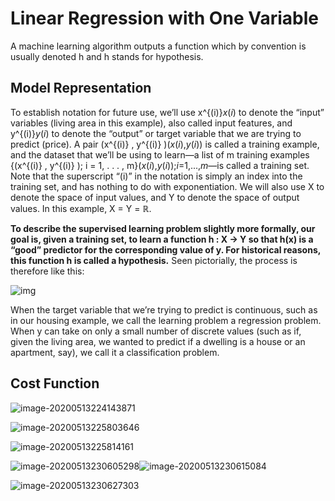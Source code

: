 # Linear Regression with One Variable

A machine learning algorithm outputs a function which by convention is usually denoted h and h stands for  hypothesis.

## Model Representation

To establish notation for future use, we’ll use x^{(i)}*x*(*i*) to denote the “input” variables (living area in this example), also called input features, and y^{(i)}*y*(*i*) to denote the “output” or target variable that we are trying to predict (price). A pair (x^{(i)} , y^{(i)} )(*x*(*i*),*y*(*i*)) is called a training example, and the dataset that we’ll be using to learn—a list of m training examples {(x^{(i)} , y^{(i)} ); i = 1, . . . , m}(*x*(*i*),*y*(*i*));*i*=1,...,*m*—is called a training set. Note that the superscript “(i)” in the notation is simply an index into the training set, and has nothing to do with exponentiation. We will also use X to denote the space of input values, and Y to denote the space of output values. In this example, X = Y = ℝ.

**To describe the supervised learning problem slightly more formally, our goal is, given a training set, to learn a function h : X → Y so that h(x) is a “good” predictor for the corresponding value of y. For historical reasons, this function h is called a hypothesis.** Seen pictorially, the process is therefore like this:

![img](https://d3c33hcgiwev3.cloudfront.net/imageAssetProxy.v1/H6qTdZmYEeaagxL7xdFKxA_2f0f671110e8f7446bb2b5b2f75a8874_Screenshot-2016-10-23-20.14.58.png?expiry=1589587200000&hmac=BqjloqRGfQayLl3duz9NFqA913LwSSUjXUI4yEMLO_4)

When the target variable that we’re trying to predict is continuous, such as in our housing example, we call the learning problem a regression problem. When y can take on only a small number of discrete values (such as if, given the living area, we wanted to predict if a dwelling is a house or an apartment, say), we call it a classification problem.

## Cost Function

![image-20200513224143871](C:\Users\Beichen\AppData\Roaming\Typora\typora-user-images\image-20200513224143871.png)

![image-20200513225803646](C:\Users\Beichen\AppData\Roaming\Typora\typora-user-images\image-20200513225803646.png)

![image-20200513225814161](C:\Users\Beichen\AppData\Roaming\Typora\typora-user-images\image-20200513225814161.png)

![image-20200513230605298](C:\Users\Beichen\AppData\Roaming\Typora\typora-user-images\image-20200513230605298.png)![image-20200513230615084](C:\Users\Beichen\AppData\Roaming\Typora\typora-user-images\image-20200513230615084.png)

![image-20200513230627303](C:\Users\Beichen\AppData\Roaming\Typora\typora-user-images\image-20200513230627303.png)